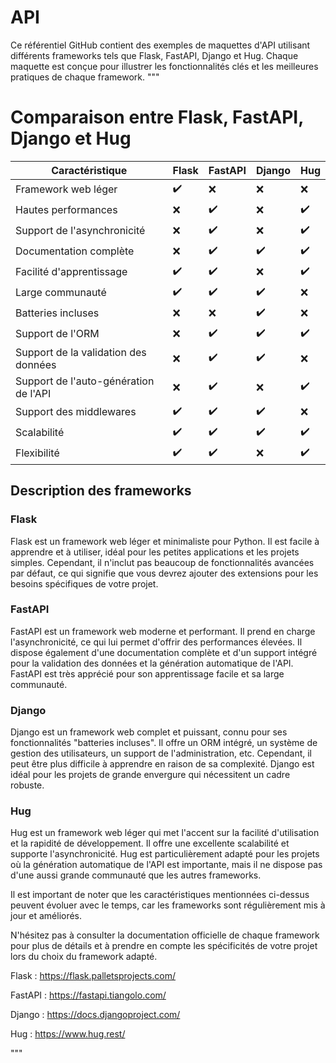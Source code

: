 # API
Ce référentiel GitHub contient des exemples de maquettes d'API utilisant différents frameworks tels que Flask, FastAPI, Django et Hug. Chaque maquette est conçue pour illustrer les fonctionnalités clés et les meilleures pratiques de chaque framework.
"""
# Comparaison entre Flask, FastAPI, Django et Hug

| Caractéristique | Flask | FastAPI | Django | Hug |
|-----------------|-------|---------|--------|-----|
| Framework web léger | ✔️ | ❌ | ❌ | ❌ |
| Hautes performances | ❌ | ✔️ | ❌ | ✔️ |
| Support de l'asynchronicité | ❌ | ✔️ | ❌ | ✔️ |
| Documentation complète | ❌ | ✔️ | ✔️ | ✔️ |
| Facilité d'apprentissage | ✔️ | ✔️ | ❌ | ✔️ |
| Large communauté | ✔️ | ✔️ | ✔️ | ❌ |
| Batteries incluses | ❌ | ❌ | ✔️ | ❌ |
| Support de l'ORM | ❌ | ✔️ | ✔️ | ✔️ |
| Support de la validation des données | ❌ | ✔️ | ✔️ | ❌ |
| Support de l'auto-génération de l'API | ❌ | ✔️ | ❌ | ✔️ |
| Support des middlewares | ✔️ | ✔️ | ✔️ | ❌ |
| Scalabilité | ✔️ | ✔️ | ✔️ | ✔️ |
| Flexibilité | ✔️ | ✔️ | ❌ | ✔️ |

## Description des frameworks

### Flask
Flask est un framework web léger et minimaliste pour Python. Il est facile à apprendre et à utiliser, idéal pour les petites applications et les projets simples. Cependant, il n'inclut pas beaucoup de fonctionnalités avancées par défaut, ce qui signifie que vous devrez ajouter des extensions pour les besoins spécifiques de votre projet.

### FastAPI
FastAPI est un framework web moderne et performant. Il prend en charge l'asynchronicité, ce qui lui permet d'offrir des performances élevées. Il dispose également d'une documentation complète et d'un support intégré pour la validation des données et la génération automatique de l'API. FastAPI est très apprécié pour son apprentissage facile et sa large communauté.

### Django
Django est un framework web complet et puissant, connu pour ses fonctionnalités "batteries incluses". Il offre un ORM intégré, un système de gestion des utilisateurs, un support de l'administration, etc. Cependant, il peut être plus difficile à apprendre en raison de sa complexité. Django est idéal pour les projets de grande envergure qui nécessitent un cadre robuste.

### Hug
Hug est un framework web léger qui met l'accent sur la facilité d'utilisation et la rapidité de développement. Il offre une excellente scalabilité et supporte l'asynchronicité. Hug est particulièrement adapté pour les projets où la génération automatique de l'API est importante, mais il ne dispose pas d'une aussi grande communauté que les autres frameworks.

Il est important de noter que les caractéristiques mentionnées ci-dessus peuvent évoluer avec le temps, car les frameworks sont régulièrement mis à jour et améliorés.

N'hésitez pas à consulter la documentation officielle de chaque framework pour plus de détails et à prendre en compte les spécificités de votre projet lors du choix du framework adapté.

Flask : https://flask.palletsprojects.com/

FastAPI : https://fastapi.tiangolo.com/

Django : https://docs.djangoproject.com/

Hug : https://www.hug.rest/

"""
